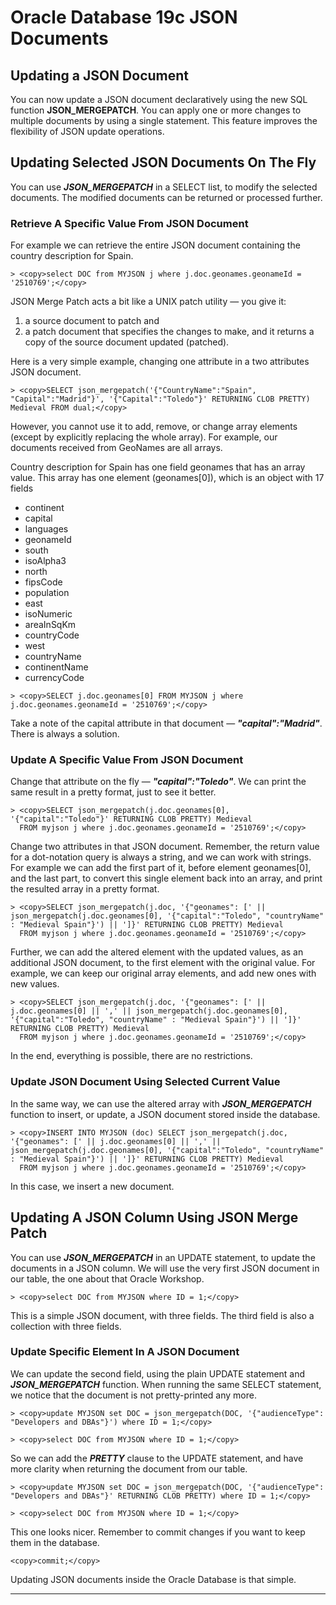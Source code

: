 # Oracle Database 19c JSON Documents

## Updating a JSON Document

You can now update a JSON document declaratively using the new SQL function **JSON_MERGEPATCH**. You can apply one or more changes to multiple documents by using a single statement. This feature improves the flexibility of JSON update operations.

## Updating Selected JSON Documents On The Fly

You can use ***JSON_MERGEPATCH*** in a SELECT list, to modify the selected documents. The modified documents can be returned or processed further.

### Retrieve A Specific Value From JSON Document

For example we can retrieve the entire JSON document containing the country description for Spain.

````
> <copy>select DOC from MYJSON j where j.doc.geonames.geonameId = '2510769';</copy>
```` 

JSON Merge Patch acts a bit like a UNIX patch utility — you give it: 
1. a source document to patch and 
2. a patch document that specifies the changes to make, and it returns a copy of the source document updated (patched). 

Here is a very simple example, changing one attribute in a two attributes JSON document.

````
> <copy>SELECT json_mergepatch('{"CountryName":"Spain", "Capital":"Madrid"}', '{"Capital":"Toledo"}' RETURNING CLOB PRETTY) Medieval FROM dual;</copy>
````

However, you cannot use it to add, remove, or change array elements (except by explicitly replacing the whole array). For example, our documents received from GeoNames are all arrays. 

Country description for Spain has one field geonames that has an array value. This array has one element (geonames[0]), which is an object with 17 fields 
- continent
- capital
- languages
- geonameId
- south
- isoAlpha3
- north
- fipsCode
- population
- east
- isoNumeric
- areaInSqKm
- countryCode
- west
- countryName
- continentName
- currencyCode

````
> <copy>SELECT j.doc.geonames[0] FROM MYJSON j where j.doc.geonames.geonameId = '2510769';</copy>
````

Take a note of the capital attribute in that document — ***"capital":"Madrid"***. There is always a solution.

### Update A Specific Value From JSON Document

Change that attribute on the fly — ***"capital":"Toledo"***. We can print the same result in a pretty format, just to see it better.

````
> <copy>SELECT json_mergepatch(j.doc.geonames[0], '{"capital":"Toledo"}' RETURNING CLOB PRETTY) Medieval
  FROM myjson j where j.doc.geonames.geonameId = '2510769';</copy>
````

Change two attributes in that JSON document. Remember, the return value for a dot-notation query is always a string, and we can work with strings. For example we can add the first part of it, before element geonames[0], and the last part, to convert this single element back into an array, and print the resulted array in a pretty format.

````
> <copy>SELECT json_mergepatch(j.doc, '{"geonames": [' || json_mergepatch(j.doc.geonames[0], '{"capital":"Toledo", "countryName" : "Medieval Spain"}') || ']}' RETURNING CLOB PRETTY) Medieval
  FROM myjson j where j.doc.geonames.geonameId = '2510769';</copy>
````

Further, we can add the altered element with the updated values, as an additional JSON document, to the first element with the original value. For example, we can keep our original array elements, and add new ones with new values.

````
> <copy>SELECT json_mergepatch(j.doc, '{"geonames": [' || j.doc.geonames[0] || ',' || json_mergepatch(j.doc.geonames[0], '{"capital":"Toledo", "countryName" : "Medieval Spain"}') || ']}' RETURNING CLOB PRETTY) Medieval
  FROM myjson j where j.doc.geonames.geonameId = '2510769';</copy>
````

In the end, everything is possible, there are no restrictions.

### Update JSON Document Using Selected Current Value

In the same way, we can use the altered array with ***JSON_MERGEPATCH*** function to insert, or update, a JSON document stored inside the database.

````
> <copy>INSERT INTO MYJSON (doc) SELECT json_mergepatch(j.doc, '{"geonames": [' || j.doc.geonames[0] || ',' || json_mergepatch(j.doc.geonames[0], '{"capital":"Toledo", "countryName" : "Medieval Spain"}') || ']}' RETURNING CLOB PRETTY) Medieval
  FROM myjson j where j.doc.geonames.geonameId = '2510769';</copy>
````

In this case, we insert a new document.

## Updating A JSON Column Using JSON Merge Patch

You can use ***JSON_MERGEPATCH*** in an UPDATE statement, to update the documents in a JSON column. We will use the very first JSON document in our table, the one about that Oracle Workshop.

````
> <copy>select DOC from MYJSON where ID = 1;</copy>
````

This is a simple JSON document, with three fields. The third field is also a collection with three fields.

### Update Specific Element In A JSON Document

We can update the second field, using the plain UPDATE statement and ***JSON_MERGEPATCH*** function. When running the same SELECT statement, we notice that the document is not pretty-printed any more.

````
> <copy>update MYJSON set DOC = json_mergepatch(DOC, '{"audienceType": "Developers and DBAs"}') where ID = 1;</copy>
````

````
> <copy>select DOC from MYJSON where ID = 1;</copy>
````

So we can add the ***PRETTY*** clause to the UPDATE statement, and have more clarity when returning the document from our table.

````
> <copy>update MYJSON set DOC = json_mergepatch(DOC, '{"audienceType": "Developers and DBAs"}' RETURNING CLOB PRETTY) where ID = 1;</copy>
````

````
> <copy>select DOC from MYJSON where ID = 1;</copy>
````

This one looks nicer. Remember to commit changes if you want to keep them in the database.

````
<copy>commit;</copy>
````

Updating JSON documents inside the Oracle Database is that simple. 

---